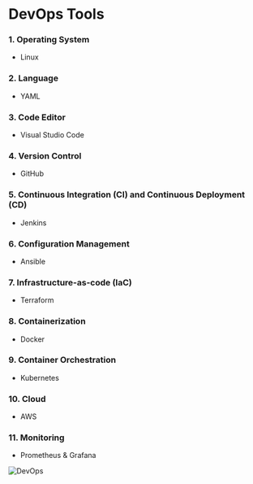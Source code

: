 # DevOps Tools

### 1. Operating System
- Linux
### 2. Language
- YAML
### 3. Code Editor
- Visual Studio Code
### 4. Version Control
- GitHub
### 5. Continuous Integration (CI) and Continuous Deployment (CD)
- Jenkins
### 6. Configuration Management
- Ansible
### 7. Infrastructure-as-code (IaC)
- Terraform
### 8. Containerization
- Docker
### 9. Container Orchestration
- Kubernetes
### 10. Cloud
- AWS
### 11. Monitoring
- Prometheus & Grafana


![DevOps](https://github.com/user-attachments/assets/66587bd5-d1b8-45d7-8f92-588123040ff2)
